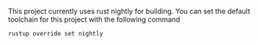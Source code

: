 This project currently uses rust nightly for building. You can set the 
default toolchain for this project with the following command

`rustup override set nightly`